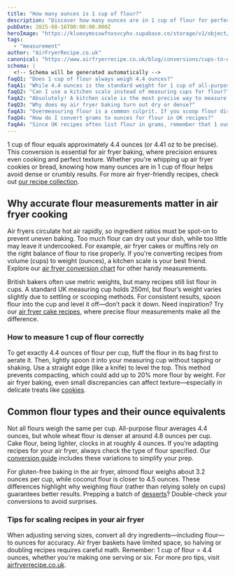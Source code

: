 ```yaml
---
title: "How many ounces is 1 cup of flour?"
description: "Discover how many ounces are in 1 cup of flour for perfect air fryer baking every time. Get accurate conversions and expert tips here."
pubDate: 2025-08-16T00:00:00.000Z
heroImage: "https://klueoymssxwfnxsvcyhv.supabase.co/storage/v1/object/public/Shmucket/how-many-ounces-is-1-cup-of-flour.webp"
tags:
  - "measurement"
author: "AirFryerRecipe.co.uk"
canonical: "https://www.airfryerrecipe.co.uk/blog/conversions/cups-to-ounces/how-many-ounces-is-1-cup-of-flour"
schema: |
  <!-- Schema will be generated automatically -->
faqQ1: "Does 1 cup of flour always weigh 4.4 ounces?"
faqA1: "While 4.4 ounces is the standard weight for 1 cup of all-purpose flour, factors like humidity, compaction, and flour type can cause slight variations. For example, whole wheat flour is denser, weighing closer to 4.8 ounces per cup. Always spoon flour into your measuring cup for the most accurate results."
faqQ2: "Can I use a kitchen scale instead of measuring cups for flour?"
faqA2: "Absolutely! A kitchen scale is the most precise way to measure flour, especially for air fryer baking where consistency is key. Simply set your scale to ounces, tare the container, and add flour until you reach 4.4 ounces (or your recipe’s required amount). This eliminates guesswork and improves texture."
faqQ3: "Why does my air fryer baking turn out dry or dense?"
faqA3: "Overmeasuring flour is a common culprit. If you scoop flour directly from the bag, you might pack in extra ounces unintentionally, leading to dry results. Always use the spoon-and-level method or a scale. Also, check your air fryer’s temperature—some models run hotter, requiring slight recipe adjustments."
faqQ4: "How do I convert grams to ounces for flour in UK recipes?"
faqA4: "Since UK recipes often list flour in grams, remember that 1 ounce equals roughly 28.35 grams. So, 125 grams of flour (a common metric measure) is about 4.4 ounces. For quick conversions, bookmark our <a href=https://www.airfryerrecipe.co.uk/air-fryer-conversion-chart>air fryer conversion chart</a> to streamline your baking prep."
---
```

<p>1 cup of flour equals approximately 4.4 ounces (or 4.41 oz to be precise). This conversion is essential for air fryer baking, where precision ensures even cooking and perfect texture. Whether you're whipping up air fryer cookies or bread, knowing how many ounces are in 1 cup of flour helps avoid dense or crumbly results. For more air fryer-friendly recipes, check out <a href=https://www.airfryerrecipe.co.uk/recipes>our recipe collection</a>.</p>  

<h2>Why accurate flour measurements matter in air fryer cooking</h2>  
<p>Air fryers circulate hot air rapidly, so ingredient ratios must be spot-on to prevent uneven baking. Too much flour can dry out your dish, while too little may leave it undercooked. For example, air fryer cakes or muffins rely on the right balance of flour to rise properly. If you're converting recipes from volume (cups) to weight (ounces), a kitchen scale is your best friend. Explore our <a href=https://www.airfryerrecipe.co.uk/air-fryer-conversion-chart>air fryer conversion chart</a> for other handy measurements.</p>  

<p>British bakers often use metric weights, but many recipes still list flour in cups. A standard UK measuring cup holds 250ml, but flour’s weight varies slightly due to settling or scooping methods. For consistent results, spoon flour into the cup and level it off—don’t pack it down. Need inspiration? Try our <a href=https://www.airfryerrecipe.co.uk/recipe-category/cakes>air fryer cake recipes</a>, where precise flour measurements make all the difference.</p>  

<h3>How to measure 1 cup of flour correctly</h3>  
<p>To get exactly 4.4 ounces of flour per cup, fluff the flour in its bag first to aerate it. Then, lightly spoon it into your measuring cup without tapping or shaking. Use a straight edge (like a knife) to level the top. This method prevents compacting, which could add up to 20% more flour by weight. For air fryer baking, even small discrepancies can affect texture—especially in delicate treats like <a href=https://www.airfryerrecipe.co.uk/recipe-category/cookies>cookies</a>.</p>  

<h2>Common flour types and their ounce equivalents</h2>  
<p>Not all flours weigh the same per cup. All-purpose flour averages 4.4 ounces, but whole wheat flour is denser at around 4.8 ounces per cup. Cake flour, being lighter, clocks in at roughly 4 ounces. If you’re adapting recipes for your air fryer, always check the type of flour specified. Our <a href=https://www.airfryerrecipe.co.uk/air-fryer-conversion-chart>conversion guide</a> includes these variations to simplify your prep.</p>  

<p>For gluten-free baking in the air fryer, almond flour weighs about 3.2 ounces per cup, while coconut flour is closer to 4.5 ounces. These differences highlight why weighing flour (rather than relying solely on cups) guarantees better results. Prepping a batch of <a href=https://www.airfryerrecipe.co.uk/recipe-category/dessert>desserts</a>? Double-check your conversions to avoid surprises.</p>  

<h3>Tips for scaling recipes in your air fryer</h3>  
<p>When adjusting serving sizes, convert all dry ingredients—including flour—to ounces for accuracy. Air fryer baskets have limited space, so halving or doubling recipes requires careful math. Remember: 1 cup of flour = 4.4 ounces, whether you’re making one serving or six. For more pro tips, visit <a href=https://www.airfryerrecipe.co.uk>airfryerrecipe.co.uk</a>.</p>
